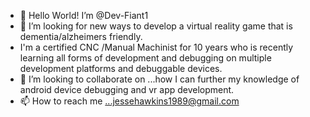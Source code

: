 - 👋 Hello World! I’m @Dev-Fiant1
- 👀 I’m looking for new ways to develop a virtual reality game that is dementia/alzheimers friendly.
- I'm a certified CNC /Manual Machinist for 10 years who is recently learning all forms of development and debugging on multiple development platforms and debuggable devices.
- 💞️ I’m looking to collaborate on ...how I can further my knowledge of android device debugging and vr app development.
- 📫 How to reach me ...jessehawkins1989@gmail.com

<!---
Dev-Fiant1/Dev-Fiant1 is a ✨ special ✨ repository because its `README.md` (this file) appears on your GitHub profile.
You can click the Preview link to take a look at your changes.
--->
